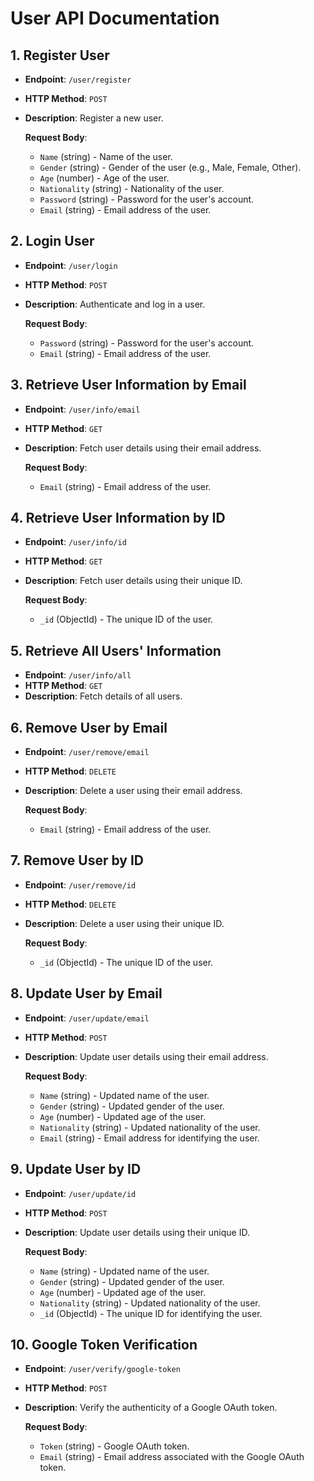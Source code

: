# User API Documentation

## 1. Register User
- **Endpoint**: `/user/register`
- **HTTP Method**: `POST`
- **Description**: Register a new user.

  **Request Body**:
  - `Name` (string) - Name of the user.
  - `Gender` (string) - Gender of the user (e.g., Male, Female, Other).
  - `Age` (number) - Age of the user.
  - `Nationality` (string) - Nationality of the user.
  - `Password` (string) - Password for the user's account.
  - `Email` (string) - Email address of the user.

## 2. Login User
- **Endpoint**: `/user/login`
- **HTTP Method**: `POST`
- **Description**: Authenticate and log in a user.

  **Request Body**:
  - `Password` (string) - Password for the user's account.
  - `Email` (string) - Email address of the user.

## 3. Retrieve User Information by Email
- **Endpoint**: `/user/info/email`
- **HTTP Method**: `GET`
- **Description**: Fetch user details using their email address.

  **Request Body**:
  - `Email` (string) - Email address of the user.

## 4. Retrieve User Information by ID
- **Endpoint**: `/user/info/id`
- **HTTP Method**: `GET`
- **Description**: Fetch user details using their unique ID.

  **Request Body**:
  - `_id` (ObjectId) - The unique ID of the user.

## 5. Retrieve All Users' Information
- **Endpoint**: `/user/info/all`
- **HTTP Method**: `GET`
- **Description**: Fetch details of all users.

## 6. Remove User by Email
- **Endpoint**: `/user/remove/email`
- **HTTP Method**: `DELETE`
- **Description**: Delete a user using their email address.

  **Request Body**:
  - `Email` (string) - Email address of the user.

## 7. Remove User by ID
- **Endpoint**: `/user/remove/id`
- **HTTP Method**: `DELETE`
- **Description**: Delete a user using their unique ID.

  **Request Body**:
  - `_id` (ObjectId) - The unique ID of the user.

## 8. Update User by Email
- **Endpoint**: `/user/update/email`
- **HTTP Method**: `POST`
- **Description**: Update user details using their email address.

  **Request Body**:
  - `Name` (string) - Updated name of the user.
  - `Gender` (string) - Updated gender of the user.
  - `Age` (number) - Updated age of the user.
  - `Nationality` (string) - Updated nationality of the user.
  - `Email` (string) - Email address for identifying the user.

## 9. Update User by ID
- **Endpoint**: `/user/update/id`
- **HTTP Method**: `POST`
- **Description**: Update user details using their unique ID.

  **Request Body**:
  - `Name` (string) - Updated name of the user.
  - `Gender` (string) - Updated gender of the user.
  - `Age` (number) - Updated age of the user.
  - `Nationality` (string) - Updated nationality of the user.
  - `_id` (ObjectId) - The unique ID for identifying the user.

## 10. Google Token Verification
- **Endpoint**: `/user/verify/google-token`
- **HTTP Method**: `POST`
- **Description**: Verify the authenticity of a Google OAuth token.

  **Request Body**:
  - `Token` (string) - Google OAuth token.
  - `Email` (string) - Email address associated with the Google OAuth token.

